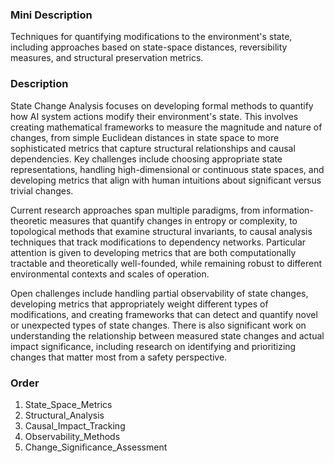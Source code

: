 ### Mini Description

Techniques for quantifying modifications to the environment's state, including approaches based on state-space distances, reversibility measures, and structural preservation metrics.

### Description

State Change Analysis focuses on developing formal methods to quantify how AI system actions modify their environment's state. This involves creating mathematical frameworks to measure the magnitude and nature of changes, from simple Euclidean distances in state space to more sophisticated metrics that capture structural relationships and causal dependencies. Key challenges include choosing appropriate state representations, handling high-dimensional or continuous state spaces, and developing metrics that align with human intuitions about significant versus trivial changes.

Current research approaches span multiple paradigms, from information-theoretic measures that quantify changes in entropy or complexity, to topological methods that examine structural invariants, to causal analysis techniques that track modifications to dependency networks. Particular attention is given to developing metrics that are both computationally tractable and theoretically well-founded, while remaining robust to different environmental contexts and scales of operation.

Open challenges include handling partial observability of state changes, developing metrics that appropriately weight different types of modifications, and creating frameworks that can detect and quantify novel or unexpected types of state changes. There is also significant work on understanding the relationship between measured state changes and actual impact significance, including research on identifying and prioritizing changes that matter most from a safety perspective.

### Order

1. State_Space_Metrics
2. Structural_Analysis
3. Causal_Impact_Tracking
4. Observability_Methods
5. Change_Significance_Assessment
